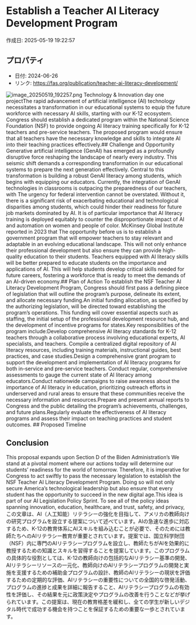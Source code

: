 # Establish a Teacher AI Literacy Development Program

作成日: 2025-05-19 19:22:57

## プロパティ

- 日付: 2024-06-26
- リンク: https://fas.org/publication/teacher-ai-literacy-development/

![image_20250519_192257.png](../assets/image_20250519_192257.png)
Technology & Innovation day one projectThe rapid advancement of artificial intelligence (AI) technology necessitates a transformation in our educational systems to equip the future workforce with necessary AI skills, starting with our K-12 ecosystem. Congress should establish a dedicated program within the National Science Foundation (NSF) to provide ongoing AI literacy training specifically for K-12 teachers and pre-service teachers. The proposed program would ensure that all teachers have the necessary knowledge and skills to integrate AI into their teaching practices effectively.## Challenge and Opportunity
Generative artificial intelligence (GenAI) has emerged as a profoundly disruptive force reshaping the landscape of nearly every industry. This seismic shift demands a corresponding transformation in our educational systems to prepare the next generation effectively. Central to this transformation is building a robust GenAI literacy among students, which begins with equipping our educators. Currently, the integration of GenAI technologies in classrooms is outpacing the preparedness of our teachers, with The urgency for federal intervention cannot be overstated. Without it, there is a significant risk of exacerbating educational and technological disparities among students, which could hinder their readiness for future job markets dominated by AI. It is of particular importance that AI literacy training is deployed equitably to counter the disproportionate impact of AI and automation on women and people of color. McKinsey Global Institute reported in 2023 that The opportunity before us is to establish a government program that will empower teachers to stay relevant and adaptable in an evolving educational landscape. This will not only enhance their professional development but also ensure they can provide high-quality education to their students. Teachers equipped with AI literacy skills will be better prepared to educate students on the importance and applications of AI. This will help students develop critical skills needed for future careers, fostering a workforce that is ready to meet the demands of an AI-driven economy.## Plan of Action
To establish the NSF Teacher AI Literacy Development Program, Congress should first pass a defining piece of legislation that will outline the program’s purpose, delineate its extent, and allocate necessary funding.An initial funding allocation, as specified by the authorizing legislation, will be directed toward establishing the program’s operations. This funding will cover essential aspects such as staffing, the initial setup of the professional development resource hub, and the development of incentive programs for states.Key responsibilities of the program include:Develop comprehensive AI literacy standards for K-12 teachers through a collaborative process involving educational experts, AI specialists, and teachers. Compile a centralized digital repository of AI literacy resources, including training materials, instructional guides, best practices, and case studies.Design a comprehensive grant program to support the development and implementation of AI literacy programs for both in-service and pre-service teachers. Conduct regular, comprehensive assessments to gauge the current state of AI literacy among educators.Conduct nationwide campaigns to raise awareness about the importance of AI literacy in education, prioritizing outreach efforts in underserved and rural areas to ensure that these communities receive the necessary information and resources.Prepare and present annual reports to Congress and the public detailing the program’s achievements, challenges, and future plans.Regularly evaluate the effectiveness of AI literacy programs and assess their impact on teaching practices and student outcomes. ## Proposed Timeline
## Conclusion
This proposal expands upon Section D of the Biden Administration’s We stand at a pivotal moment where our actions today will determine our students’ readiness for the world of tomorrow. Therefore, it is imperative for Congress to act swiftly to pass the necessary legislation to establish the NSF Teacher AI Literacy Development Program. Doing so will not only secure America’s technological leadership but also ensure that every student has the opportunity to succeed in the new digital age.This idea is part of our AI Legislation Policy Sprint. To see all of the policy ideas spanning innovation, education, healthcare, and trust, safety, and privacy, 
この文章は、AI（人工知能）リテラシーの強化を目指して、アメリカの教師向けの研究プログラムを設立する提案について述べています。AIの急速な進歩に対応するため、K-12の教育体系にAIスキルを組み込むことが必要で、そのためには教師たちへのAIリテラシー教育が重要とされています。提案では、国立科学財団（NSF）内に専門のAIリテラシープログラムを設立し、教師たちがAIを効果的に教授するための知識とスキルを習得することを提案しています。このプログラムの具体的な役割としては、K-12の教師向けの包括的なAIリテラシー基準の開発、AIリテラシーリソースの一元化、教師向けのAIリテラシープログラムの開発と実施を支援するための補助金プログラムの設計、教師のAIリテラシーの現状を評価するための定期的な評価、AIリテラシーの重要性についての全国的な啓発活動、プログラムの進捗と成果を詳細に報告すること、AIリテラシープログラムの有効性を評価し、その結果を元に政策決定やプログラムの改善を行うことなどが挙げられています。この提案は、現在の教育格差を緩和し、全ての学生が新しいデジタル時代で成功する機会を持つことを保証するための重要な一歩とされています。
